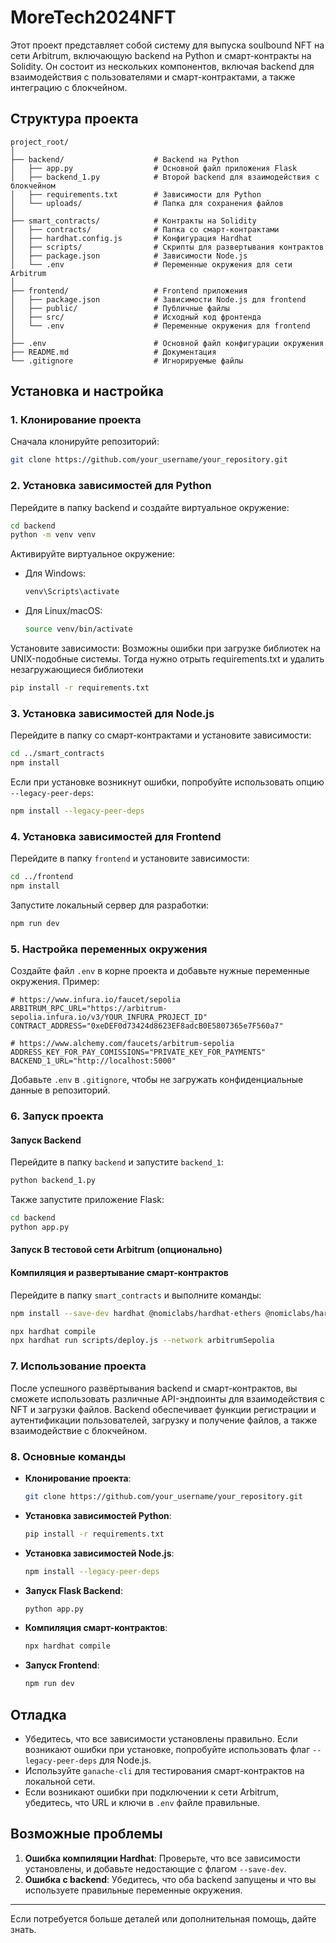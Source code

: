 # MoreTech2024NFT

Этот проект представляет собой систему для выпуска soulbound NFT на сети Arbitrum, включающую backend на Python и смарт-контракты на Solidity. Он состоит из нескольких компонентов, включая backend для взаимодействия с пользователями и смарт-контрактами, а также интеграцию с блокчейном.

## Структура проекта

```
project_root/
│
├── backend/                    # Backend на Python
│   ├── app.py                  # Основной файл приложения Flask
│   ├── backend_1.py            # Второй backend для взаимодействия с блокчейном
│   ├── requirements.txt        # Зависимости для Python
│   └── uploads/                # Папка для сохранения файлов
│
├── smart_contracts/            # Контракты на Solidity
│   ├── contracts/              # Папка со смарт-контрактами
│   ├── hardhat.config.js       # Конфигурация Hardhat
│   ├── scripts/                # Скрипты для развертывания контрактов
│   ├── package.json            # Зависимости Node.js
│   └── .env                    # Переменные окружения для сети Arbitrum
│
├── frontend/                   # Frontend приложения
│   ├── package.json            # Зависимости Node.js для frontend
│   ├── public/                 # Публичные файлы
│   ├── src/                    # Исходный код фронтенда
│   └── .env                    # Переменные окружения для frontend
│
├── .env                        # Основной файл конфигурации окружения
├── README.md                   # Документация
└── .gitignore                  # Игнорируемые файлы
```

## Установка и настройка

### 1. Клонирование проекта

Сначала клонируйте репозиторий:

```bash
git clone https://github.com/your_username/your_repository.git
```

### 2. Установка зависимостей для Python

Перейдите в папку backend и создайте виртуальное окружение:

```bash
cd backend
python -m venv venv
```

Активируйте виртуальное окружение:

- Для Windows: 
  ```bash
  venv\Scripts\activate
  ```
- Для Linux/macOS:
  ```bash
  source venv/bin/activate
  ```

Установите зависимости:
Возможны ошибки при загрузке библиотек на UNIX-подобные системы. 
Тогда нужно отрыть requirements.txt и удалить незагружающиеся библиотеки
```bash
pip install -r requirements.txt
```

### 3. Установка зависимостей для Node.js

Перейдите в папку со смарт-контрактами и установите зависимости:

```bash
cd ../smart_contracts
npm install
```

Если при установке возникнут ошибки, попробуйте использовать опцию `--legacy-peer-deps`:

```bash
npm install --legacy-peer-deps
```

### 4. Установка зависимостей для Frontend

Перейдите в папку `frontend` и установите зависимости:

```bash
cd ../frontend
npm install
```

Запустите локальный сервер для разработки:

```bash
npm run dev
```

### 5. Настройка переменных окружения

Создайте файл `.env` в корне проекта и добавьте нужные переменные окружения. Пример:

```env
# https://www.infura.io/faucet/sepolia
ARBITRUM_RPC_URL="https://arbitrum-sepolia.infura.io/v3/YOUR_INFURA_PROJECT_ID"
CONTRACT_ADDRESS="0xeDEF0d73424d8623EF8adcB0E5807365e7F560a7"

# https://www.alchemy.com/faucets/arbitrum-sepolia
ADDRESS_KEY_FOR_PAY_COMISSIONS="PRIVATE_KEY_FOR_PAYMENTS"
BACKEND_1_URL="http://localhost:5000"
```

Добавьте `.env` в `.gitignore`, чтобы не загружать конфиденциальные данные в репозиторий.

### 6. Запуск проекта

#### Запуск Backend


Перейдите в папку `backend` и запустите `backend_1`:

```bash
python backend_1.py
```
Также запустите приложение Flask:

```bash
cd backend
python app.py
```

#### Запуск В тестовой сети Arbitrum (опционально)

#### Компиляция и развертывание смарт-контрактов

Перейдите в папку `smart_contracts` и выполните команды:

```bash
npm install --save-dev hardhat @nomiclabs/hardhat-ethers @nomiclabs/hardhat-waffle ethers dotenv

npx hardhat compile
npx hardhat run scripts/deploy.js --network arbitrumSepolia
```

### 7. Использование проекта

После успешного развёртывания backend и смарт-контрактов, вы сможете использовать различные API-эндпоинты для взаимодействия с NFT и загрузки файлов. Backend обеспечивает функции регистрации и аутентификации пользователей, загрузку и получение файлов, а также взаимодействие с блокчейном.

### 8. Основные команды

- **Клонирование проекта**:
  ```bash
  git clone https://github.com/your_username/your_repository.git
  ```
- **Установка зависимостей Python**:
  ```bash
  pip install -r requirements.txt
  ```
- **Установка зависимостей Node.js**:
  ```bash
  npm install --legacy-peer-deps
  ```
- **Запуск Flask Backend**:
  ```bash
  python app.py
  ```
- **Компиляция смарт-контрактов**:
  ```bash
  npx hardhat compile
  ```
- **Запуск Frontend**:
  ```bash
  npm run dev
  ```

## Отладка

- Убедитесь, что все зависимости установлены правильно. Если возникают ошибки при установке, попробуйте использовать флаг `--legacy-peer-deps` для Node.js.
- Используйте `ganache-cli` для тестирования смарт-контрактов на локальной сети.
- Если возникают ошибки при подключении к сети Arbitrum, убедитесь, что URL и ключи в `.env` файле правильные.

## Возможные проблемы

1. **Ошибка компиляции Hardhat**: Проверьте, что все зависимости установлены, и добавьте недостающие с флагом `--save-dev`.
2. **Ошибка с backend**: Убедитесь, что оба backend запущены и что вы используете правильные переменные окружения.

---

Если потребуется больше деталей или дополнительная помощь, дайте знать.
